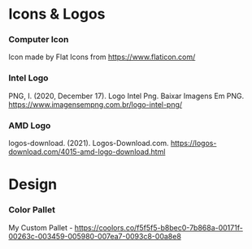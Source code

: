 # Icons & Logos
### Computer Icon
Icon made by Flat Icons from https://www.flaticon.com/

### Intel Logo
PNG, I. (2020, December 17). Logo Intel Png. Baixar Imagens Em PNG. https://www.imagensempng.com.br/logo-intel-png/

### AMD Logo 
logos-download. (2021). Logos-Download.com. https://logos-download.com/4015-amd-logo-download.html

# Design

### Color Pallet 
My Custom Pallet -
https://coolors.co/f5f5f5-b8bec0-7b868a-00171f-00263c-003459-005980-007ea7-0093c8-00a8e8